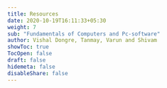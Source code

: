 ```yaml
---
title: Resources
date: 2020-10-19T16:11:33+05:30
weight: 7
sub: "Fundamentals of Computers and Pc-software"
author: Vishal Dongre, Tanmay, Varun and Shivam
showToc: true
TocOpen: false
draft: false
hidemeta: false
disableShare: false
---
```

